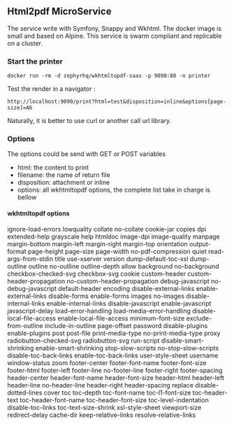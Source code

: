 Html2pdf MicroService
---------------------

The service write with Symfony, Snappy and Wkhtml.
The docker image is small and based on Alpine.
This service is swarm compliant and replicable on a cluster.

### Start the printer

    docker run -rm -d zephyrhq/wkhtmltopdf-saas -p 9090:80 -n printer

Test the render in a navigator :

    http://localhost:9090/print?html=test&disposition=inline&options[page-size]=A6

Naturally, it is better to use curl or another call url library.

### Options

The options could be send with GET or POST variables

- html: the content to print
- filename: the name of return file
- disposition: attachment or inline
- options: all wkhtmltopdf options, the complete list take in charge is bellow

#### wkhtmltopdf options

ignore-load-errors
lowquality
collate
no-collate
cookie-jar
copies
dpi
extended-help
grayscale
help
htmldoc
image-dpi
image-quality
manpage
margin-bottom
margin-left
margin-right
margin-top
orientation
output-format
page-height
page-size
page-width
no-pdf-compression
quiet
read-args-from-stdin
title
use-xserver
version
dump-default-toc-xsl
dump-outline
outline
no-outline
outline-depth
allow
background
no-background
checkbox-checked-svg
checkbox-svg
cookie
custom-header
custom-header-propagation
no-custom-header-propagation
debug-javascript
no-debug-javascript
default-header
encoding
disable-external-links
enable-external-links
disable-forms
enable-forms
images
no-images
disable-internal-links
enable-internal-links
disable-javascript
enable-javascript
javascript-delay
load-error-handling
load-media-error-handling
disable-local-file-access
enable-local-file-access
minimum-font-size
exclude-from-outline
include-in-outline
page-offset
password
disable-plugins
enable-plugins
post
post-file
print-media-type
no-print-media-type
proxy
radiobutton-checked-svg
radiobutton-svg
run-script
disable-smart-shrinking
enable-smart-shrinking
stop-slow-scripts
no-stop-slow-scripts
disable-toc-back-links
enable-toc-back-links
user-style-sheet
username
window-status
zoom
footer-center
footer-font-name
footer-font-size
footer-html
footer-left
footer-line
no-footer-line
footer-right
footer-spacing
header-center
header-font-name
header-font-size
header-html
header-left
header-line
no-header-line
header-right
header-spacing
replace
disable-dotted-lines
cover
toc
toc-depth
toc-font-name
toc-l1-font-size
toc-header-text
toc-header-font-name
toc-header-font-size
toc-level-indentation
disable-toc-links
toc-text-size-shrink
xsl-style-sheet
viewport-size
redirect-delay
cache-dir
keep-relative-links
resolve-relative-links
